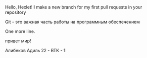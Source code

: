 Hello, Hexlet!
I make a new branch for my first pull requests in your repository

Git - это важная часть работы на программным обеспечением

One more line.

привет мир!

Алибеков Адиль 22 - ВТК - 1
